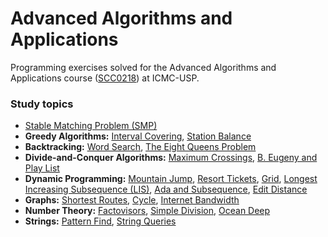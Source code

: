 # Advanced Algorithms and Applications
Programming exercises solved for the Advanced Algorithms and Applications course ([SCC0218](https://uspdigital.usp.br/jupiterweb/obterDisciplina?nomdis=&sgldis=SCC0218)) at ICMC-USP. 

### Study topics
- [Stable Matching Problem (SMP)](/E01/)
- **Greedy Algorithms:** [Interval Covering](/E02/), [Station Balance](/E03/)
- **Backtracking:** [Word Search](/E04/), [The Eight Queens Problem](/E05/)
- **Divide-and-Conquer Algorithms:** [Maximum Crossings](/E06/), [B. Eugeny and Play List](/E07/)
- **Dynamic Programming:** [Mountain Jump](/E08/), [Resort Tickets](/E09/), [Grid](/E10/), [Longest Increasing Subsequence (LIS)](/E11/), [Ada and Subsequence](/E12/), [Edit Distance](/E13/)
- **Graphs:** [Shortest Routes](/E14/), [Cycle](/E15/), [Internet Bandwidth](/E16/)
- **Number Theory:** [Factovisors](/E17/), [Simple Division](/E18/), [Ocean Deep](/E19/)
- **Strings:** [Pattern Find](/E20/), [String Queries](/E21/)